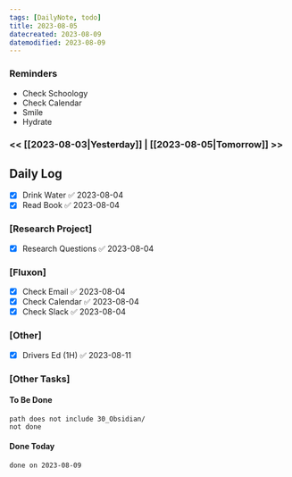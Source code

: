 ```yaml
---
tags: [DailyNote, todo]
title: 2023-08-05
datecreated: 2023-08-09
datemodified: 2023-08-09
---
```


### Reminders
- Check Schoology
- Check Calendar
- Smile
- Hydrate

### << [[2023-08-03|Yesterday]] | [[2023-08-05|Tomorrow]] >>

## Daily Log

- [x] Drink Water ✅ 2023-08-04
- [x] Read Book ✅ 2023-08-04

### [Research Project]

 - [x] Research Questions ✅ 2023-08-04

### [Fluxon]

- [x] Check Email ✅ 2023-08-04
- [x] Check Calendar ✅ 2023-08-04
- [x] Check Slack ✅ 2023-08-04

### [Other]

- [x] Drivers Ed (1H) ✅ 2023-08-11

### [Other Tasks]

#### To Be Done

```tasks
path does not include 30_Obsidian/
not done
```

#### Done Today

```tasks
done on 2023-08-09
```